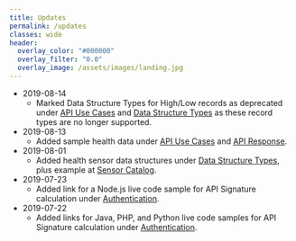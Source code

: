 ```yaml
---
title: Updates
permalink: /updates
classes: wide
header:
  overlay_color: "#000000"
  overlay_filter: "0.0"
  overlay_image: /assets/images/landing.jpg
---
```


- 2019-08-14
  - Marked Data Structure Types for High/Low records as deprecated under [API Use Cases](api-use-cases) and [Data Structure Types](data-structure-types) as these record types are no longer supported.
- 2019-08-13
  - Added sample health data under [API Use Cases](api-use-cases) and [API Response](api-response).
- 2019-08-01
  - Added health sensor data structures under [Data Structure Types](data-structure-types), plus example at [Sensor Catalog](sensor-catalog).
- 2019-07-23
  - Added link for a Node.js live code sample for API Signature calculation under [Authentication](authentication).
- 2019-07-22
  - Added links for Java, PHP, and Python live code samples for API Signature calculation under [Authentication](authentication).
